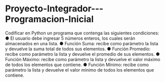 # Proyecto-Integrador---Programacion-Inicial
Codificar en Python un programa que contenga las siguientes condiciones: ● El usuario debe ingresar 5 números enteros, los cuales serán almacenados en una lista. ● Función Suma: recibe como parámetro la lista y devuelve la suma total de todos sus elementos. ● Función Promedio: recibe como parámetro la lista y devuelve el promedio de sus elementos. ● Función Máximo: recibe como parámetro la lista y devuelve el valor máximo de todos los elementos que contiene. ● Función Mínimo: recibe como parámetro la lista y devuelve el valor mínimo de todos los elementos que contiene.
